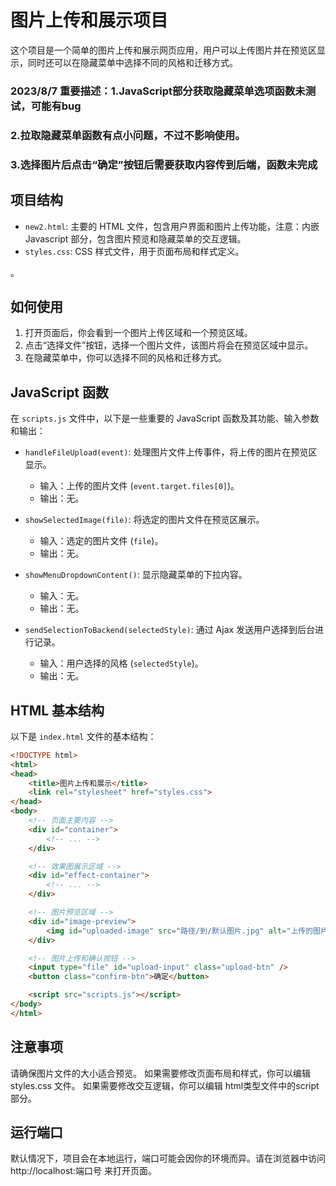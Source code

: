 # 图片上传和展示项目


这个项目是一个简单的图片上传和展示网页应用，用户可以上传图片并在预览区显示，同时还可以在隐藏菜单中选择不同的风格和迁移方式。
### 2023/8/7 重要描述：1.JavaScript部分获取隐藏菜单选项函数未测试，可能有bug
###                   2.拉取隐藏菜单函数有点小问题，不过不影响使用。
###                   3.选择图片后点击“确定”按钮后需要获取内容传到后端，函数未完成

## 项目结构

- `new2.html`: 主要的 HTML 文件，包含用户界面和图片上传功能，注意：内嵌Javascript 部分，包含图片预览和隐藏菜单的交互逻辑。
- `styles.css`: CSS 样式文件，用于页面布局和样式定义。

。

## 如何使用

1. 打开页面后，你会看到一个图片上传区域和一个预览区域。
2. 点击“选择文件”按钮，选择一个图片文件，该图片将会在预览区域中显示。
3. 在隐藏菜单中，你可以选择不同的风格和迁移方式。

## JavaScript 函数



在 `scripts.js` 文件中，以下是一些重要的 JavaScript 函数及其功能、输入参数和输出：

- `handleFileUpload(event)`: 处理图片文件上传事件，将上传的图片在预览区显示。
  - 输入：上传的图片文件 (`event.target.files[0]`)。
  - 输出：无。

- `showSelectedImage(file)`: 将选定的图片文件在预览区展示。
  - 输入：选定的图片文件 (`file`)。
  - 输出：无。

- `showMenuDropdownContent()`: 显示隐藏菜单的下拉内容。
  - 输入：无。
  - 输出：无。

- `sendSelectionToBackend(selectedStyle)`: 通过 Ajax 发送用户选择到后台进行记录。
  - 输入：用户选择的风格 (`selectedStyle`)。
  - 输出：无。

## HTML 基本结构

以下是 `index.html` 文件的基本结构：

```html
<!DOCTYPE html>
<html>
<head>
    <title>图片上传和展示</title>
    <link rel="stylesheet" href="styles.css">
</head>
<body>
    <!-- 页面主要内容 -->
    <div id="container">
        <!-- ... -->
    </div>

    <!-- 效果图展示区域 -->
    <div id="effect-container">
        <!-- ... -->
    </div>

    <!-- 图片预览区域 -->
    <div id="image-preview">
        <img id="uploaded-image" src="路径/到/默认图片.jpg" alt="上传的图片" />
    </div>

    <!-- 图片上传和确认按钮 -->
    <input type="file" id="upload-input" class="upload-btn" />
    <button class="confirm-btn">确定</button>

    <script src="scripts.js"></script>
</body>
</html>
```
## 注意事项

请确保图片文件的大小适合预览。
如果需要修改页面布局和样式，你可以编辑 styles.css 文件。
如果需要修改交互逻辑，你可以编辑 html类型文件中的script部分。
## 运行端口
默认情况下，项目会在本地运行，端口可能会因你的环境而异。请在浏览器中访问 http://localhost:端口号 来打开页面。

